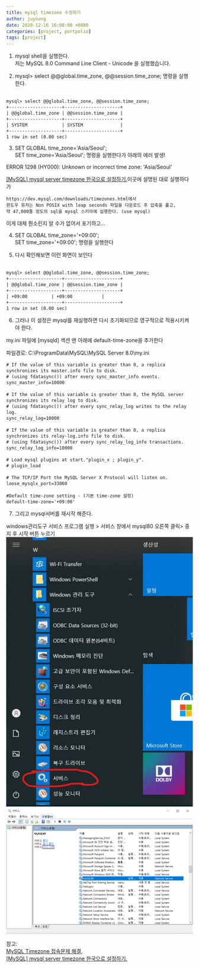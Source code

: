 ```yaml
---
title: mysql timezone 수정하기
author: juyoung
date: 2020-12-16 16:08:00 +0800
categories: [project, portpolio]
tags: [project]
---
```


1. mysql shell을 실행한다.  
저는 MySQL 8.0 Command Line Client - Unicode 을 실행했습니다.  

2. mysql> select @@global.time_zone, @@session.time_zone; 명령을 실행한다.

```console

mysql> select @@global.time_zone, @@session.time_zone;
+--------------------+---------------------+
| @@global.time_zone | @@session.time_zone |
+--------------------+---------------------+
| SYSTEM             | SYSTEM              |
+--------------------+---------------------+
1 row in set (0.00 sec)
```  

3. SET GLOBAL time_zone='Asia/Seoul';  
SET time_zone='Asia/Seoul'; 명령을 실행한다가 아래의 에러 발생!  

ERROR 1298 (HY000): Unknown or incorrect time zone: 'Asia/Seoul'  

[[MySQL] mysql server timezone 한국으로 설정하기.](https://jwkim96.tistory.com/23)이곳에 설명된 대로 실행하다가


```language
https://dev.mysql.com/downloads/timezones.html에서
윈도우 유저는 Non POSIX with leap seconds 파일을 다운로드 후 압축을 풀고, 
약 47,000줄 정도의 sql을 mysql 스키마에 실행한다. (use mysql)
```
이게 대체 뭔소린지 알 수가 없어서 포기하고...

4. SET GLOBAL time_zone='+09:00';  
SET time_zone='+09:00'; 명령을 실행한다  

5.  다시 확인해보면 이런 화면이 보인다  

```console 

mysql> select @@global.time_zone, @@session.time_zone;
+--------------------+---------------------+
| @@global.time_zone | @@session.time_zone |
+--------------------+---------------------+
| +09:00         | +09:00           |
+--------------------+---------------------+
1 row in set (0.00 sec)
```

6. 그러나 이 설정은 mysql를 재실행하면 다시 초기화되므로 영구적으로 적용시키켜야 한다.  
 
my.ini 파일에 [mysqld] 섹션 맨 아래에 default-time-zone을 추가한다  

파일경로: C:\ProgramData\MySQL\MySQL Server 8.0\my.ini  

```language
# If the value of this variable is greater than 0, a replica synchronizes its master.info file to disk.
# (using fdatasync()) after every sync_master_info events.
sync_master_info=10000

# If the value of this variable is greater than 0, the MySQL server synchronizes its relay log to disk.
# (using fdatasync()) after every sync_relay_log writes to the relay log.
sync_relay_log=10000

# If the value of this variable is greater than 0, a replica synchronizes its relay-log.info file to disk.
# (using fdatasync()) after every sync_relay_log_info transactions.
sync_relay_log_info=10000

# Load mysql plugins at start."plugin_x ; plugin_y".
# plugin_load

# The TCP/IP Port the MySQL Server X Protocol will listen on.
loose_mysqlx_port=33060

#Default time-zone setting - (기본 time-zone 설정)
default-time-zone='+09:00'
```  

7. 그리고 mysql서버를 재시작 해준다.  

windows관리도구 서비스 프로그램 실행 > 서비스 창에서 mysql80 오른쪽 클릭> 중지 후 시작 버튼 누르기
![windows관리도구 서비스 프로그램](/assets/img/service.jpg)
![windows관리도구 서비스 프로그램](/assets/img/mysql_restart.png)  

참고:   
[ MySQL Timezone 접속문제 해결](https://junho85.pe.kr/1483),  
[[MySQL] mysql server timezone 한국으로 설정하기.](https://jwkim96.tistory.com/23)